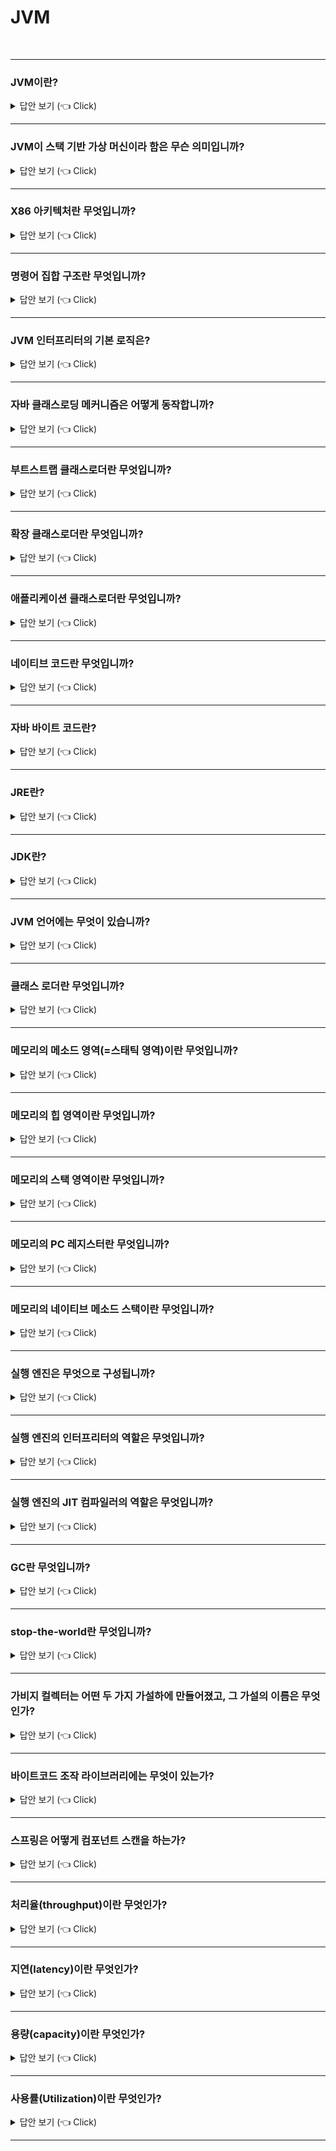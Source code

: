 # JVM
<br>

-----------------------

### JVM이란?

<details>
   <summary> 답안 보기 (👈 Click)</summary>
<br />

+ 자바 가상 머신으로서, 자바 바이트 코드를 OS에 특화된 코드(인터프리터와 JIT 컴파일러)로 변환하여 실행하는 표준 스펙을 의미합니다.  
   
[참고: 자바 최적화]
+ JVM은 스택 기반의 해석 머신입니다. (물리적 CPU 하드웨어인) 레지스터는 없지만, 일부 결과를 실행 스택에 보관하며, <br>
  이 스택의 맨 위에 쌓인 값들을 가져와 계산합니다. 
</details>

-----------------------

### JVM이 스택 기반 가상 머신이라 함은 무슨 의미입니까?

<details>
   <summary> 답안 보기 (👈 Click)</summary>
<br />
[참고: https://d2.naver.com/helloworld/1230] 
+ 대표적인 컴퓨터 아키텍쳐인 인텔 x86 아키텍쳐나 ARM 아키텍쳐와 같은 하드웨어가 <br> 
  레지스터 기반으로 동작하는데 비해 JVM은 스택 기반으로 동작합니다. 
</details>

-----------------------

### X86 아키텍처란 무엇입니까?

<details>
   <summary> 답안 보기 (👈 Click)</summary>
<br />
[참고: [https://ko.wikipedia.org/wiki/X86] 
+ X86 또는 인텔이 개발한 마이크로프로세서 계열을 부르는 말이자, <br>
  이들과 호환되는 프로세서들에서 사용한 명령어 집합 구조들을 통칭하는 말입니다. 
</details>

-----------------------


### 명령어 집합 구조란 무엇입니까?

<details>
   <summary> 답안 보기 (👈 Click)</summary>
<br />
[참고: [https://ko.wikipedia.org/wiki/%EB%AA%85%EB%A0%B9%EC%96%B4_%EC%A7%91%ED%95%A9] 
+ 명령어 집합 또는 명령어 집합 구조는 마이크로프로세서가 인식해서 기능을 이해하고, <br>
  실행할 수 있는 기계어 명렁어를 의미합니다. <br>
  마이크로프로세서마다 기계어 코드의 길이와 숫자 코드가 다릅니다. <br> 
  명령어의 각 비트는 기능적으로 분할하여 의미를 부여하고 숫자화 합니다. <br> 
  프로그램 개발자가 숫자로 프로그램하기가 불편하므로, 기계어와 일대일로 문자화한 것이 어셈블리어입니다. 
</details>

-----------------------

### JVM 인터프리터의 기본 로직은?

<details>
   <summary> 답안 보기 (👈 Click)</summary>
<br />
[참고: 자바 최적화] 
   
+ 평가 스택을 이용해 중간값들을 담아두고, 가장 마지막에 실행된 명령어와 독립적으로 프로그램을 구성하는 <br> 
  옵코드를 하나씩 순서대로 처리하는 while 루프 안의 switch 문입니다. 
</details>

-----------------------


### 자바 클래스로딩 메커니즘은 어떻게 동작합니까?

<details>
   <summary> 답안 보기 (👈 Click)</summary>
<br />
[참고: 자바 최적화]
   
+ 자바 프로세스가 새로 초기화되면 사슬처럼 줄지어 연결된 클래스로더가 차례차례 작동합니다. <br> 
  제일 먼저 부트스트랩 클래스가 기지개를 켜며, 자바 런타임 코어 클래스를 로드합니다. <br>
  런타임 코어 클래스는 자바 8 이전까지는 rt.jar 파일에서 가져오지만, 자바 9이후부터는 런타임이 모듈화되고, <br>
  클래스로딩 개념 자체가 많이 달라졌습니다. 
   
  부트스트랩 클래스로더의 주임무는, 다른 클래스로더가 나머지 시스템에 필요한 클래스를 로드할 수 있게, <br> 
  최소한의 필수 클래스(ex) java.lang.Object, Class, Classloader)만 로드하는 것입니다. 
   
  그 다음 확장 클래스로더가 생깁니다. 부트스트랩 클래스로더를 자기 부모로 설정하고 필요할 때, 클래스로딩 작업을 부모에게 넘깁니다. <br> 
  그리 널리 쓰이지는 않지만, 확장 클래스로더를 이용하면 특정한 OS나 플랫폼에 네이티브 코드를 제공하고, <br>
  기본 환경을 오버라이드할 수 있습니다. 자바 8에서 탑재된 자바스크립트 런타임 내시혼을 바로 확장 클래스로더가 로드합니다. 

  끝으로, 애플리케이션 클래스로더가 생성되고, 지정된 클래스패스에 위치한 유저 클래스를 로드합니다. <br> 
  애플리케이션 클래스로더를 '시스템' 클래스로더라고 부르는 글도 있는데, <br> 
  시스템 클래스는 로드하지 않기 때문에 이런 말은 가급적 쓰지 않는 편이 좋습니다. <br> 
  확장 클래스로더의 자식인 애플리케이션 클래스로더는 아주 자주 쓰입니다. 
</details>

-----------------------

### 부트스트랩 클래스로더란 무엇입니까?

<details>
   <summary> 답안 보기 (👈 Click)</summary>
<br />
[참고: 자바 최적화]
+ 
</details>

-----------------------

### 확장 클래스로더란 무엇입니까?

<details>
   <summary> 답안 보기 (👈 Click)</summary>
<br />
[참고: 자바 최적화]
+ 
</details>

-----------------------

### 애플리케이션 클래스로더란 무엇입니까?

<details>
   <summary> 답안 보기 (👈 Click)</summary>
<br />
[참고: 자바 최적화]
+ 
</details>

-----------------------

### 네이티브 코드란 무엇입니까?

<details>
   <summary> 답안 보기 (👈 Click)</summary>
<br />
[참고: 자바 최적화]
+ 
</details>

-----------------------


### 자바 바이트 코드란?

<details>
   <summary> 답안 보기 (👈 Click)</summary>
<br />

+ 자바 파일을 컴파일하여 생성되는 .class 파일을 의미합니다. 
</details>

-----------------------

### JRE란?

<details>
   <summary> 답안 보기 (👈 Click)</summary>
<br />

+ 자바 애플리케이션을 실행할 수 있도록 구성된 배포판을 의미합니다. 
  단, 자바 컴파일러는 포함되지 않습니다. <br>
  JRE는 JVM과 핵심 라이브러리 및 자바 런타임 환경에서 사용하는 프로퍼티 세팅이나 리소스 파일을 갖고 있습니다. 
</details>

-----------------------

### JDK란?

<details>
   <summary> 답안 보기 (👈 Click)</summary>
<br />

+ JRE + 개발에 필요한 툴을 의미합니다. 
</details>

-----------------------

### JVM 언어에는 무엇이 있습니까?

<details>
   <summary> 답안 보기 (👈 Click)</summary>
<br />

+ JVM 기반으로 동작하는 프로그래밍 언어로, 클로저, 그루비, JRuby, Jython, Kotlin, Scala 등이 있습니다.  
</details>

-----------------------

### 클래스 로더란 무엇입니까?

<details>
   <summary> 답안 보기 (👈 Click)</summary>
<br />

+ 로딩, 링크, static 변수 초기화 같은 작업을 하는 JVM의 모듈을 의미합니다.   
</details>

-----------------------

### 메모리의 메소드 영역(=스태틱 영역)이란 무엇입니까?

<details>
   <summary> 답안 보기 (👈 Click)</summary>
<br />

+ 메소드 영역은 클래스 수준의 정보를 저장하고 공유하는 자원입니다. 
</details>

-----------------------

### 메모리의 힙 영역이란 무엇입니까?

<details>
   <summary> 답안 보기 (👈 Click)</summary>
<br />

+ 힙 영역은 객체를 저장하고 공유하는 자원입니다.  
</details>

-----------------------

### 메모리의 스택 영역이란 무엇입니까?

<details>
   <summary> 답안 보기 (👈 Click)</summary>
<br />

+ 스택 영역은 쓰레드 마다 런타임 스택을 만들고,
  그 안에 메소드 호출을 스택 프레임이라 부르는 블럭으로 쌓습니다. 
</details>

-----------------------

### 메모리의 PC 레지스터란 무엇입니까?

<details>
   <summary> 답안 보기 (👈 Click)</summary>
<br />

+ PC 레지스터는 스레드 마다 스레드 내 현재 실행할 스택 프레임을 가리키는  
  포인터를 의미합니다. 
</details>


-----------------------

### 메모리의 네이티브 메소드 스택이란 무엇입니까?

<details>
   <summary> 답안 보기 (👈 Click)</summary>
<br />

+ 메소드에 네이티브라는 키워드가 붙어 있고, 그 구현을 자바가 아닌<br>
  C나 C++로 한 것을 의미합니다. <br>
  ex) Thread 클래스의 currentThread 메소드
</details>

-----------------------

### 실행 엔진은 무엇으로 구성됩니까? 

<details>
   <summary> 답안 보기 (👈 Click)</summary>
<br />

+ 인터프리터, JIT 컴파일러, GC로 구성됩니다. 
</details>

-----------------------

### 실행 엔진의 인터프리터의 역할은 무엇입니까? 

<details>
   <summary> 답안 보기 (👈 Click)</summary>
<br />

+ 인터프리터는 바이트 코드를 한 줄씩 실행합니다. 
</details>

-----------------------

### 실행 엔진의 JIT 컴파일러의 역할은 무엇입니까? 

<details>
   <summary> 답안 보기 (👈 Click)</summary>
<br />

+ JIT 컴파일러는 인터프리터 효율을 높이기 위해,<br>
  반복되는 코드를 모두 네이티브 코드로 바꿔두는 역할을 합니다. 
  즉, JIT 컴파일러는 바이트 코드를 네이티브 코드로 컴파일해줍니다. 
</details>

-----------------------

### GC란 무엇입니까? 

<details>
   <summary> 답안 보기 (👈 Click)</summary>
<br />

+ 더 이상 참조되지 않는 객체를 모아서 정리하는 것을 의미합니다. 
</details>

-----------------------

### stop-the-world란 무엇입니까? 

<details>
   <summary> 답안 보기 (👈 Click)</summary>
<br />
[참고: https://d2.naver.com/helloworld/1329] 
+ stop-the-world란, GC를 실행하기 위해 JVM이 애플리케이션 실행을 멈추는 것을 의미합니다. <br>
  stop-the-world가 발생하면 GC를 실행하는 쓰레드를 제외한 나머지 쓰레드는 모두 작업을 멈춥니다. <br>
  GC 작업을 완료한 이후에야 중단했던 작업을 다시 시작합니다. <br> 
  어떤 GC 알고리즘을 사용하더라도 stop-the-world는 발생합니다. <br>
  대개의 경우 GC 튜닝이란 이 stop-the-world 시간을 줄이는 것입니다.  
</details>

-----------------------

### 가비지 컬렉터는 어떤 두 가지 가설하에 만들어졌고, 그 가설의 이름은 무엇인가? 

<details>
   <summary> 답안 보기 (👈 Click)</summary>
<br />
[참고: https://d2.naver.com/helloworld/1329] 
+ (1) 대부분의 객체는 금방 접근 불가능 상태(unreachable)가 됩니다. 
  (2) 오래된 객체에서 젊은 객체로의 참조는 아주 적게 존재합니다. 
  이러한 가설을 'weak generational hypothesis'라고 합니다. 
  이 가설의 장점을 최대한 살리기 위해서 HotSpot JVM에서는 크게 2개로 물리적 공간을 나누었습니다.  
  둘로 나눈 공간이 Young 영역과 Old영역입니다.  
</details>

-----------------------

### 바이트코드 조작 라이브러리에는 무엇이 있는가? 

<details>
   <summary> 답안 보기 (👈 Click)</summary>
<br />

+ ASM, Javassist, ByteBuddy 등이 있습니다. 
</details>

-----------------------

### 스프링은 어떻게 컴포넌트 스캔을 하는가? 

<details>
   <summary> 답안 보기 (👈 Click)</summary>
<br />

+  
</details>

-----------------------

### 처리율(throughput)이란 무엇인가? 

<details>
   <summary> 답안 보기 (👈 Click)</summary>
<br />

+ 처리율은 시스템이 수행 가능한 작업 비율을 나타낸 지표입니다. <br> 
  보통 일정 시간동안 완료한 작업 단위 수로 표시합니다. (ex) 초당 처리 가능한 트랜잭션 수) 
  
  처리율이 실제 성능을 반영하는 의미 있는 지표가 되려면 수치를 얻은 기준 플랫폼에 대해서도 <br>
  내용을 기술해야 합니다. (ex) 하드웨어 스펙, OS, 소프트웨어 스택, 그리고 테스트한 시스템이 단일 서버인지, 클러스터 환경인지 등)

  그리고 트랜잭션(또는 작업 단위)은 테스트할때마다 동일해야 합니다. 처리율을 테스트할 때, 실행 간 워크로드 역시 일정하게 유지해야 합니다.  
</details>

-----------------------


### 지연(latency)이란 무엇인가? 

<details>
   <summary> 답안 보기 (👈 Click)</summary>
<br />

+  지연은 비유하자면 수도관 자체의 길이에 해당합니다. <br> 
   지연은 하나의 트랜잭션을 처리하고, 그 결과를 반대편 수도관 끝에서 바라볼 때까지 소요된 시간입니다. <br> 
   지연을 중단 시간이라고도 하며, 대개 그래프에서 워크로드에 비례하는 함수로 표시합니다. 
</details>

-----------------------


### 용량(capacity)이란 무엇인가? 

<details>
   <summary> 답안 보기 (👈 Click)</summary>
<br />

+  용량은 시스템이 보유한 작업 병렬성의 총량, 즉 시스템이 동시 처리 가능한 작업 단위(즉, 트랜잭션) 개수를 말합니다. <br>  
   용량은 처리율과 밀접한 연관이 있습니다. 시스템이 동시 부하가 증가할수록 처리율도 당연히 영향을 받습니다. <br> 
   이런 이유로 보통 용량은 어떤 처리율 또는 지연 값을 전제로 가능한 처리량으로 표시합니다. 
</details>

-----------------------

### 사용률(Utilization)이란 무엇인가? 

<details>
   <summary> 답안 보기 (👈 Click)</summary>
<br />

+  성능 분석 업무 중 가장 흔한태스크는 시스템 리소스를 효율적으로 활용하는 겁니다. <br> 
   가령, CPU라는 리소스는 늘리는것보다 실제 작업 단위를 처리하는데 쓰여야 온당합니다. <br> 
   사용률은 워크로드에 따라서 리소스별로 들쑥날쑥할 수 있습니다. <br>
   이를테면 계산 집약적 워크로드(ex) 그래픽 처리, 암호화)를 주면 CPU 사용률은 100%에 육박하지만, <br>
   메모리 사용률은 얼마 안 나옵니다. 
</details>

-----------------------
